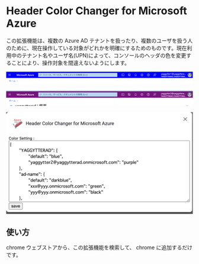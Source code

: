 # Header Color Changer for Microsoft Azure

この拡張機能は、複数の Azure AD テナントを扱ったり、複数のユーザを扱う人のために、現在操作している対象がどれかを明確にするためのものです。現在利用中のテナント名やユーザ名(UPN)によって、コンソールのヘッダの色を変更することにより、操作対象を間違えないようにします。

![1.png](screenshots/1.png)

![2.png](screenshots/2.png)

![options.png](screenshots/options.png)

## 使い方

chrome ウェブストアから、この拡張機能を検索して、 chrome に追加するだけです。
